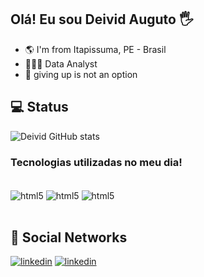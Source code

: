## Olá! Eu sou Deivid Auguto 🖐️

* 🌎 I'm from Itapissuma, PE - Brasil
* 👨🏽‍💻 Data Analyst
* 🚀 giving up is not an option

## 💻 Status

![Deivid GitHub stats](https://github-readme-stats.vercel.app/api?username=DeividAND&show_icons=true&theme=radical)

### Tecnologias utilizadas no meu dia!

<div style="display: inline_block"><br/>
    <img align="center" alt="html5" src="https://img.shields.io/badge/Python-3776AB?style=for-the-badge&logo=python&logoColor=white"/>
     <img align="center" alt="html5" src="https://img.shields.io/badge/PyCharm-000000.svg?&style=for-the-badge&logo=PyCharm&logoColor=white"/>
     <img align="center" alt="html5" src="https://img.shields.io/badge/MySQL-00000F?style=for-the-badge&logo=mysql&logoColor=white"/>
</div><br/>

## 📢 Social Networks
[![linkedin](https://img.shields.io/badge/LinkedIn-0077B5?style=for-the-badge&logo=linkedin&logoColor=white)](https://www.linkedin.com/in/deivid-augusto-5a6234279/)
[![linkedin](https://img.shields.io/badge/Instagram-E4405F?style=for-the-badge&logo=instagram&logoColor=white)](https://www.instagram.com/augusto__deivid/)

